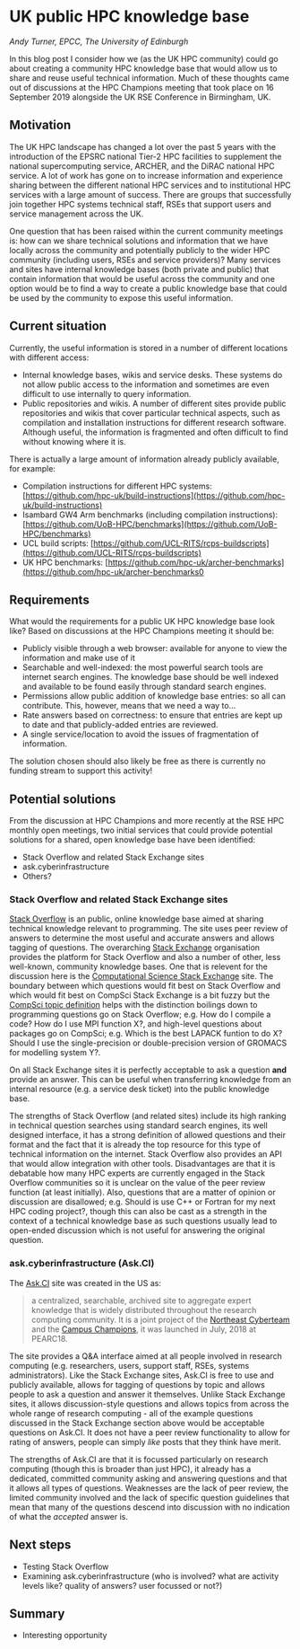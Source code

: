 # UK public HPC knowledge base

*Andy Turner, EPCC, The University of Edinburgh*

In this blog post I consider how we (as the UK HPC community) could go about creating a 
community HPC knowledge base that would allow us to share and reuse useful technical 
information. Much of these thoughts came out of discussions at the HPC Champions meeting
that took place on 16 September 2019 alongside the UK RSE Conference in Birmingham, UK.

## Motivation

The UK HPC landscape has changed a lot over the past 5 years with the introduction of the EPSRC
national Tier-2 HPC facilities to supplement the national supercomputing service, ARCHER, and
the DiRAC national HPC service. A lot of work has gone on to increase information and experience
sharing between the different national HPC services and to institutional HPC services with a large
amount of success. There are groups that successfully join together HPC systems technical staff, RSEs that 
support users and service management across the UK.

One question that has been raised within the current community meetings is: how can we share 
technical solutions and information that we have locally across the community and potentially
publicly to the wider HPC community (including users, RSEs and service providers)? Many services
and sites have internal knowledge bases (both private and public) that contain information that
would be useful across the community and one option would be to find a way to create a public
knowledge base that could be used by the community to expose this useful information.

## Current situation

Currently, the useful information is stored in a number of different locations with different
access:

   - Internal knowledge bases, wikis and service desks. These systems do not allow public access to 
     the information and sometimes are even difficult to use internally to query information.
   - Public repositories and wikis. A number of different sites provide public repositories and wikis that cover
     particular technical aspects, such as compilation and installation instructions for different
     research software. Although useful, the information is fragmented and often difficult to
     find without knowing where it is.

There is actually a large amount of information already publicly available, for example:

   - Compilation instructions for different HPC systems: [https://github.com/hpc-uk/build-instructions](https://github.com/hpc-uk/build-instructions)
   - Isambard GW4 Arm benchmarks (including compilation instructions): [https://github.com/UoB-HPC/benchmarks](https://github.com/UoB-HPC/benchmarks)
   - UCL build scripts: [https://github.com/UCL-RITS/rcps-buildscripts](https://github.com/UCL-RITS/rcps-buildscripts)
   - UK HPC benchmarks: [https://github.com/hpc-uk/archer-benchmarks](https://github.com/hpc-uk/archer-benchmarks0

## Requirements

What would the requirements for a public UK HPC knowledge base look like? Based on discussions 
at the HPC Champions meeting it should be:

   - Publicly visible through a web browser: available for anyone to view the information and 
     make use of it
   - Searchable and well-indexed: the most powerful search tools are internet search engines. The
     knowledge base should be well indexed and available to be found easily through standard
     search engines.
   - Permissions allow public addition of knowledge base entries: so all can contribute. This,
     however, means that we need a way to...
   - Rate answers based on correctness: to ensure that entries are kept up to date and that
     publicly-added entries are reviewed.
   - A single service/location to avoid the issues of fragmentation of information.

The solution chosen should also likely be free as there is currently no funding stream to support this
activity!

## Potential solutions

From the discussion at HPC Champions and more recently at the RSE HPC monthly open meetings, two initial
services that could provide potential solutions for a shared, open knowledge base have been identified:

   - Stack Overflow and related Stack Exchange sites
   - ask.cyberinfrastructure
   - Others?

### Stack Overflow and related Stack Exchange sites

[Stack Overflow](http://stackoverflow.com) is an public, online knowledge base aimed at sharing technical
knowledge relevant to programming. The site uses peer review of answers to determine the most useful and
accurate answers and allows tagging of questions. The overarching [Stack Exchange](https://stackexchange.com/)
organisation provides the platform for Stack Overflow and also a number of other, less well-known, community
knowledge bases. One that is relevent for the discussion here is the [Computational Science Stack Exchange](https://scicomp.stackexchange.com/) site. The boundary between which questions would fit best on Stack Overflow
and which would fit best on CompSci Stack Exchange is a bit fuzzy but the
[CompSci topic definition](https://scicomp.stackexchange.com/help/on-topic) helps with the distinction boilings
down to programming questions go on Stack Overflow; e.g. How do I compile a code? How do I use MPI function X?,
and high-level questions about packages go on CompSci; e.g. Which is the best LAPACK funtion to do X? Should I use
the single-precision or double-precision version of GROMACS for modelling system Y?.

On all Stack Exchange sites it is perfectly acceptable to ask a question **and** provide an answer. This can 
be useful when transferring knowledge from an internal resource (e.g. a service desk ticket) into the 
public knowledge base.

The strengths of Stack Overflow (and related sites) include its high ranking in technical question searches
using standard search engines, its well designed interface, it has a strong definition of allowed questions
and their format and the fact that it is already the top resource for
this type of technical information on the internet. Stack Overflow also provides an API that would allow
integration with other tools. Disadvantages are that it is debatable how many HPC experts are currently 
engaged in the Stack Overflow communities so it is unclear on the value of the peer review function (at
least initially). Also, questions that are a matter of opinion or discussion are disallowed; e.g. Should 
is use C++ or Fortran for my next HPC coding project?, though this can also be cast as a strength in the 
context of a technical knowledge base as such questions usually lead to open-ended discussion which is not
useful for answering the original question.

### ask.cyberinfrastructure (Ask.CI)

The [Ask.CI](https://ask.cyberinfrastructure.org/) site was created in the US as:

> a centralized, searchable, archived site to aggregate expert knowledge that is widely distributed throughout
> the research computing community. It is a joint project of the [Northeast Cyberteam](https://necyberteam.org/)
> and the [Campus Champions](https://www.xsede.org/community-engagement/campus-champions), it was launched in
> July, 2018 at PEARC18.

The site provides a Q&A interface aimed at all people involved in research computing (e.g. researchers, users,
support staff, RSEs, systems administrators). Like the Stack Exchange sites, Ask.CI is free to use and publicly
available, allows for tagging of questions by topic and allows people to ask a question and answer it themselves.
Unlike Stack Exchange sites, it allows discussion-style questions and allows topics from across the whole range
of research computing - all of the example questions discussed in the Stack Exchange section above would be 
acceptable questions on Ask.CI. It does not have a peer review functionality to allow for rating of answers,
people can simply *like* posts that they think have merit.

The strengths of Ask.CI are that it is focussed particularly on research computing (though this is broader than
just HPC), it already has a dedicated, committed community asking and answering questions and that it allows all
types of questions. Weaknesses are the lack of peer review, the limited community involved and the lack of specific
question guidelines that mean that many of the questions descend into discussion with no indication of what the
*accepted* answer is.

## Next steps

   - Testing Stack Overflow
   - Examining ask.cyberinfrastructure (who is involved? what are activity levels like? quality of answers? user focussed or not?)
   
## Summary

   - Interesting opportunity
